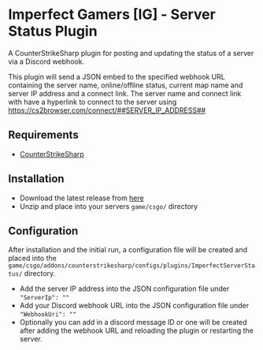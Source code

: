 # Imperfect Gamers [IG] - Server Status Plugin

A CounterStrikeSharp plugin for posting and updating the status of a server via a Discord webhook.

This plugin will send a JSON embed to the specified webhook URL containing the server name, online/offline status, current map name and server IP address and a connect link. The server name and connect link with have a hyperlink to connect to the server using https://cs2browser.com/connect/##SERVER_IP_ADDRESS##

## Requirements
- [CounterStrikeSharp](https://github.com/roflmuffin/CounterStrikeSharp)

## Installation
- Download the latest release from [here](https://github.com/razpbrry/Imperfect-ServerStatus/releases)
- Unzip and place into your servers `game/csgo/` directory

## Configuration
After installation and the initial run, a configuration file will be created and placed into the `game/csgo/addons/counterstrikesharp/configs/plugins/ImperfectServerStatus/` directory.

 - Add the server IP address into the JSON configuration file under `"ServerIp": ""`
 - Add your Discord webhook URL into the JSON configuration file under `"WebhookUri": ""`
 - Optionally you can add in a discord message ID or one will be created after adding the webhook URL and reloading the plugin or restarting the server.